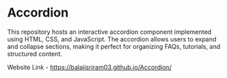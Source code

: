 # Accordion

 This repository hosts an interactive accordion component implemented using HTML, CSS, and JavaScript. The accordion allows users to expand and collapse sections, making it perfect for organizing FAQs, tutorials, and structured content.

 Website Link - https://balajisriram03.github.io/Accordion/

